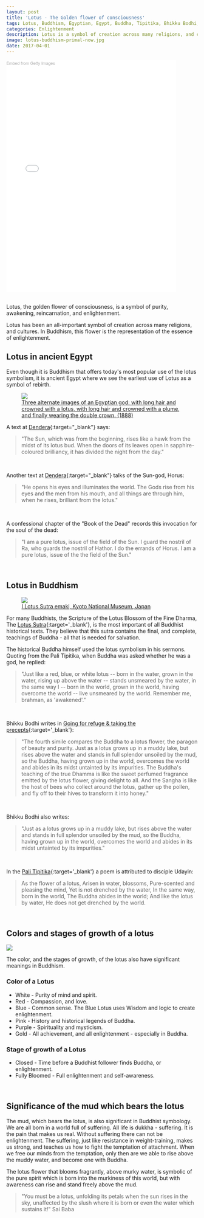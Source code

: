 ```yaml
---
layout: post
title: 'Lotus - The Golden flower of consciousness'
tags: Lotus, Buddhism, Egyptian, Egypt, Buddha, Tipitika, Bhikku Bodhi, Resurrection, Reincarnation, Enlightenment, Mindfulness
categories: Enlightenment
description: Lotus is a symbol of creation across many religions, and cultures. In Buddhism, this flower represents the essence of enlightenment.
image: lotus-buddhism-primal-now.jpg
date: 2017-04-01
---
```

<div class='getty-image'>

<div class="getty embed image" style="background-color:#fff;display:inline-block;font-family:'Helvetica Neue',Helvetica,Arial,sans-serif;color:#a7a7a7;font-size:11px;width:100%;max-width:447px;"><div style="padding:0;margin:0;text-align:left;"><a href="http://www.gettyimages.com/detail/499270770" target="_blank" style="color:#a7a7a7;text-decoration:none;font-weight:normal !important;border:none;display:inline-block;">Embed from Getty Images</a></div><div style="overflow:hidden;position:relative;height:0;padding:132.885906% 0 0 0;width:100%;"><iframe src="//embed.gettyimages.com/embed/499270770?et=zgy7V63tRYp32sNAQVJq3A&tld=com&viewMoreLink=on&sig=yTdRVPYOll__luQJnjJu7Z7l3hbwFEpo0_CjLHUR5IE=&caption=true" width="447" height="594" scrolling="no" frameborder="0" style="display:inline-block;position:absolute;top:0;left:0;width:100%;height:100%;margin:0;"></iframe></div><p style="margin:0;"></p></div>
</div>
&nbsp;

Lotus, the golden flower of consciousness, is a symbol of purity, awakening, reincarnation, and enlightenment.

Lotus has been an all-important symbol of creation across many religions, and cultures. In Buddhism, this flower is the representation of the essence of enlightenment.



## Lotus in ancient Egypt
Even though it is Buddhism that offers today's most popular use of the lotus symbolism, it is ancient Egypt where we see the earliest use of Lotus as a symbol of rebirth.

<figure>
<a href='https://commons.wikimedia.org/wiki/File:Tum_(in_Illustrated_List_of_the_principal_Egyptian_Divinities)_(1888)_-_TIMEA.jpg' target='_blank'>
<img src='https://upload.wikimedia.org/wikipedia/commons/0/0d/Tum_%28in_Illustrated_List_of_the_principal_Egyptian_Divinities%29_%281888%29_-_TIMEA.jpg' />
<figcaption>Three alternate images of an Egyptian god: with long hair and crowned with a lotus, with long hair and crowned with a plume, and finally wearing the double crown. (1888)</figcaption>
</a>
</figure>



A text at [Dendera](https://en.wikipedia.org/wiki/Dendera){:target="_blank"} says:

> "The Sun, which was from the beginning, rises like a hawk from the midst of its lotus bud. When the doors of its leaves open in sapphire-coloured brilliancy, it has divided the night from the day."


&nbsp;


Another text at [Dendera](https://en.wikipedia.org/wiki/Dendera){:target="_blank"} talks of the Sun-god, Horus:

> "He opens his eyes and illuminates the world. The Gods rise from his eyes and the men from his mouth, and all things are through him, when he rises, brilliant from the lotus."


&nbsp;


A confessional chapter of the "Book of the Dead" records this invocation for the soul of the dead:

> "I am a pure lotus, issue of the field of the Sun. I guard the nostril of Ra, who guards the nostril of Hathor. I do the errands of Horus. I am a pure lotus, issue of the the field of the Sun."


&nbsp;

## Lotus in Buddhism

<figure>
<a href='https://commons.wikimedia.org/wiki/File:Lotus_Sutra_emaki_(Kyoto_National_Museum).jpg' target='_blank'>
<img src='https://upload.wikimedia.org/wikipedia/commons/thumb/5/51/Lotus_Sutra_emaki_%28Kyoto_National_Museum%29.jpg/1280px-Lotus_Sutra_emaki_%28Kyoto_National_Museum%29.jpg' />
<figcaption>I Lotus Sutra emaki, Kyoto National Museum, Japan</figcaption>
</a>
</figure>




For many Buddhists, the Scripture of the Lotus Blossom of the Fine Dharma, The [Lotus Sutra](http://www.cttbusa.org/lotus/lotus_contents.asp){:target='_blank'}, is the most important of all Buddhist historical texts. They believe that this sutra contains the final, and complete, teachings of Buddha - all that is needed for salvation.



The historical Buddha himself used the lotus symbolism in his sermons. Quoting from the Pali Tipitika, when Buddha was asked whether he was a god, he replied:

>"Just like a red, blue, or white lotus -- born in the water, grown in the water, rising up above the water -- stands unsmeared by the water, in the same way I -- born in the world, grown in the world, having overcome the world -- live unsmeared by the world. Remember me, brahman, as 'awakened'."



&nbsp;



Bhikku Bodhi writes in [Going for refuge & taking the precepts](http://www.accesstoinsight.org/lib/authors/bodhi/wheel282.html#ref8){:target='_blank'}:





> "The fourth simile compares the Buddha to a lotus flower, the paragon of beauty and purity. Just as a lotus grows up in a muddy lake, but rises above the water and stands in full splendor unsoiled by the mud, so the Buddha, having grown up in the world, overcomes the world and abides in its midst untainted by its impurities. The Buddha's teaching of the true Dhamma is like the sweet perfumed fragrance emitted by the lotus flower, giving delight to all. And the Sangha is like the host of bees who collect around the lotus, gather up the pollen, and fly off to their hives to transform it into honey."


&nbsp;


Bhikku Bodhi also writes:

> "Just as a lotus grows up in a muddy lake, but rises above the water and stands in full splendor unsoiled by the mud, so the Buddha, having grown up in the world, overcomes the world and abides in its midst untainted by its impurities."




&nbsp;



In the [Pali Tipitika](https://en.wikipedia.org/wiki/Tripi%E1%B9%ADaka){:target='_blank'} a poem is attributed to disciple Udayin:

> As the flower of a lotus,
Arisen in water, blossoms,
Pure-scented and pleasing the mind,
Yet is not drenched by the water,
In the same way, born in the world,
The Buddha abides in the world;
And like the lotus by water,
He does not get drenched by the world.

&nbsp;


## Colors and stages of growth of a lotus




<div class='quotation'>
    <a href='https://commons.wikimedia.org/wiki/File:National_Museum_Vietnamese_History_35_(cropped).jpg' target='_blank'>
        <img src="https://upload.wikimedia.org/wikipedia/commons/thumb/a/a5/National_Museum_Vietnamese_History_35_%28cropped%29.jpg/576px-National_Museum_Vietnamese_History_35_%28cropped%29.jpg">
    </a>
</div>






The color, and the stages of growth, of the lotus also have significant meanings in Buddhism.

### Color of a Lotus

- White - Purity of mind and spirit.
- Red - Compassion, and love.
- Blue - Common sense. The Blue Lotus uses Wisdom and logic to create enlightenment.
- Pink - History and historical legends of Buddha.
- Purple - Spirituality and mysticism.
- Gold - All achievement, and all enlightenment - especially in Buddha.

### Stage of growth of a Lotus

- Closed - Time before a Buddhist follower finds Buddha, or enlightenment.
- Fully Bloomed - Full enlightenment and self-awareness.


&nbsp;

## Significance of the mud which bears the lotus

The mud, which bears the lotus, is also significant in Buddhist symbology. We are all born in a world full of suffering. All life is dukkha - suffering. It is the pain that makes us real. Without suffering there can not be enlightenment. The suffering, just like resistance in weight-training, makes us strong, and teaches us how to fight the temptation of attachment. When we free our minds from the temptation, only then are we able to rise above the muddy water, and become one with Buddha.


The lotus flower that blooms fragrantly, above murky water, is symbolic of the pure spirit which is born into the murkiness of this world, but with awareness can rise and stand freely above the mud.


> "You must be a lotus, unfolding its petals when the sun rises in the sky, unaffected by the slush where it is born or even the water which sustains it!" Sai Baba

